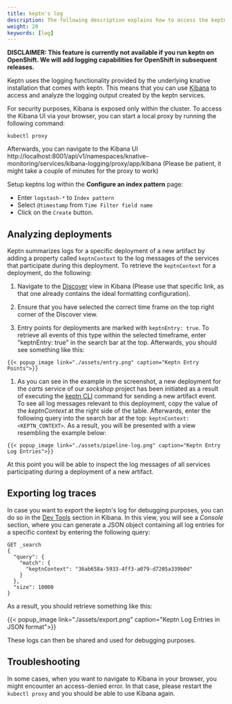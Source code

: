 ```yaml
---
title: keptn's log
description: The following description explains how to access the keptn's log using Kibana.
weight: 20
keywords: [log]
---
```


**DISCLAIMER: This feature is currently not available if you run keptn on OpenShift. We will add logging capabilities for OpenShift in subsequent releases.**


Keptn uses the logging functionality provided by the underlying knative installation that comes with keptn. This means that you can use [Kibana](https://www.elastic.co/products/kibana) to access and analyze the logging output created by the keptn services.

For security purposes, Kibana is exposed only within the cluster. To access the Kibana UI via your browser, you can start a local proxy by running the following command:

```console
kubectl proxy
```

Afterwards, you can navigate to the Kibana UI http://localhost:8001/api/v1/namespaces/knative-monitoring/services/kibana-logging/proxy/app/kibana (Please be patient, it might take a couple of minutes for the proxy to work)

Setup keptns log within the **Configure an index pattern** page:

- Enter `logstash-*` to `Index pattern` 
- Select `@timestamp` from `Time Filter field name` 
- Click on the `Create` button.

## Analyzing deployments

Keptn summarizes logs for a specific deployment of a new artifact by adding a property called `keptnContext` to the log messages of the services that participate during this deployment. To retrieve the `keptnContext` for a deployment, do the following:

  1. Navigate to the <a href="http://localhost:8001/api/v1/namespaces/knative-monitoring/services/kibana-logging/proxy/app/kibana#/discover?_g=()&_a=(columns:!(keptnService,message,logLevel,keptnContext),index:AWmaEz7MZe0TiwRXPS-e,interval:auto,query:(query_string:(analyze_wildcard:!t,query:'keptnEntry:%20true')),sort:!('@timestamp',desc))">Discover</a> view in Kibana (Please use that specific link, as that one already contains the ideal formatting configuration).
    
  1. Ensure that you have selected the correct time frame on the top right corner of the Discover view.

  1. Entry points for deployments are marked with `keptnEntry: true`. To retrieve all events of this type within the selected timeframe, enter "keptnEntry: true" in the search bar at the top. Afterwards, you should see something like this:

    {{< popup_image link="./assets/entry.png" caption="Keptn Entry Points">}}

  1. As you can see in the example in the screenshot, a new deployment for the *carts* service of our *sockshop* project has been initiated as a result of executing the [keptn CLI](../cli/#keptn-send-event-new-artifact) command for sending a new artifact event. To see all log messages relevant to this deployment, copy the value of the *keptnContext* at the right side of the table. Afterwards, enter the following query into the search bar at the top: `keptnContext: <KEPTN_CONTEXT>`. As a result, you will be presented with a view resembling the example below:

    {{< popup_image link="./assets/pipeline-log.png" caption="Keptn Entry Log Entries">}}

At this point you will be able to inspect the log messages of all services participating during a deployment of a new artifact.

## Exporting log traces
In case you want to export the keptn's log for debugging purposes, you can do so in the <a href="http://localhost:8001/api/v1/namespaces/knative-monitoring/services/kibana-logging/proxy/app/kibana#/dev_tools/console?_g=(refreshInterval:(display:Off,pause:!f,value:0),time:(from:now%2Fd,mode:quick,to:now%2Fd))">Dev Tools</a> section in Kibana. In this view, you will see a *Console* section, where you can generate a JSON object containing all log entries for a specific context by entering the following query:
  ```
  GET _search
  {
    "query": {
      "match": {
        "keptnContext": "36ab658a-5933-4ff3-a079-d7205a339b0d"
      }
    },
    "size": 10000
  }
  ```

As a result, you should retrieve something like this:

  {{< popup_image link="./assets/export.png" caption="Keptn Log Entries in JSON format">}}

These logs can then be shared and used for debugging purposes.

## Troubleshooting

In some cases, when you want to navigate to Kibana in your browser, you might encounter an access-denied error. In that case, please restart the `kubectl proxy` and you should be able to use Kibana again.

